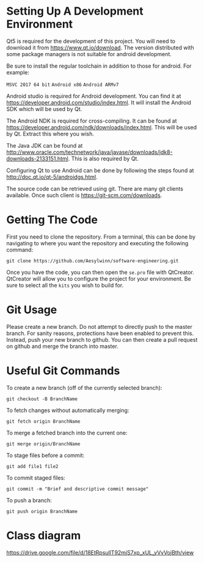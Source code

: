 # Setting Up A Development Environment

Qt5 is required for the development of this project. You will need to download
it from https://www.qt.io/download. The version distributed with some package
managers is not suitable for android development.

Be sure to install the regular toolchain in addition to those for android. For
example:

`MSVC 2017 64 bit`
`Android x86`
`Android ARMv7`


Android studio is required for Android development. You can find it at
https://developer.android.com/studio/index.html. It will install the Android
SDK which will be used by Qt.

The Android NDK is required for cross-compiling. It can be found at
https://developer.android.com/ndk/downloads/index.html. This will be used by Qt.
Extract this where you wish.

The Java JDK can be found at
http://www.oracle.com/technetwork/java/javase/downloads/jdk8-downloads-2133151.html.
This is also required by Qt.

Configuring Qt to use Android can be done by following the steps found at
http://doc.qt.io/qt-5/androidgs.html.


The source code can be retrieved using git. There are many git clients
available. Once such client is https://git-scm.com/downloads.


# Getting The Code

First you need to clone the repository. From a terminal, this can be done by
navigating to where you want the repository and executing the following
command:

`git clone https://github.com/Aesylwinn/software-engineering.git`


Once you have the code, you can then open the `se.pro` file with QtCreator.
QtCreator will allow you to configure the project for your environment. Be sure
to select all the `kits` you wish to build for.

# Git Usage

Please create a new branch. Do not attempt to directly push to the master
branch. For sanity reasons, protections have been enabled to prevent this.
Instead, push your new branch to github. You can then create a pull request on
github and merge the branch into master.

# Useful Git Commands

To create a new branch (off of the currently selected branch):

`git checkout -B BranchName`

To fetch changes without automatically merging:

`git fetch origin BranchName`

To merge a fetched branch into the current one:

`git merge origin/BranchName`

To stage files before a commit:

`git add file1 file2`

To commit staged files:

`git commit -m "Brief and descriptive commit message"`

To push a branch:

`git push origin BranchName`

# Class diagram

https://drive.google.com/file/d/18EtRpsullT92mjS7xp_xUL_yVvVojBth/view
